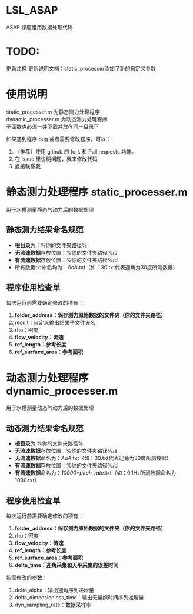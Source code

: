 # LSL_ASAP
ASAP 课题组用数据处理代码

# TODO:
更新注释
更新说明文档：static_processer添加了新的自定义参数

# 使用说明
static_processer.m 为静态测力处理程序  
dynamic_processer.m 为动态测力处理程序  
子函数也必须一并下载并放在同一目录下  

如果遇到程序 bug 或者需要修改程序，可以：  
1. （推荐）使用 github 的 fork 和 Pull requests 功能。
2. 在 issue 里说明问题，我来修改代码
3. 直接联系我

# 静态测力处理程序 static_processer.m
用于水槽测量静态气动力后的数据处理
## 静态测力结果命名规范
- **根目录**为：%你的文件夹路径%  
- **无流速数据**存放位置：%你的文件夹路径%/s  
- **有流速数据**存放位置：%你的文件夹路径%/d  
- 所有数据txt命名均为：_AoA_.txt（如：30.txt代表迎角为30度所测数据）
## 程序使用检查单
每次运行前需要确定修改的项有：  
1. **folder_address：保存测力原始数据的文件夹（你的文件夹路径）**  
2. result：自定义输出结果子文件夹名  
3. rho：密度  
4. **flow_velocity：流速**  
5. **ref_length：参考长度**  
6. **ref_surface_area：参考面积**  
# 动态测力处理程序 dynamic_processer.m
用于水槽测量动态气动力后的数据处理
## 动态测力结果命名规范
- **根目录**为 %你的文件夹路径%  
- **无流速数据**存放位置：%你的文件夹路径%/s  
- **无流速数据**命名为：_AoA_.txt（如：30.txt代表迎角为30度所测数据）  
- **有流速数据**存放位置：%你的文件夹路径%/d  
- **有流速数据**命名为：_10000*pitch_rate_.txt（如：0.1Hz所测数据命名为1000.txt）  
## 程序使用检查单
每次运行前需要确定修改的项有：  
1. **folder_address：保存测力原始数据的文件夹（你的文件夹路径）**  
2. rho：密度  
3. **flow_velocity：流速**  
4. **ref_length：参考长度**  
5. **ref_surface_area：参考面积**  
6. **delta_time：迎角采集和天平采集的误差时间**  

按需修改的参数：  
1. delta_alpha：输出迎角序列递增量
2. delta_dimensionless_time：输出无量纲时间序列递增量
3. dyn_sampling_rate：数据采样率